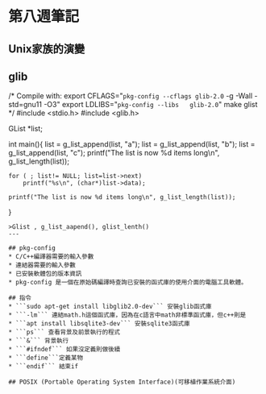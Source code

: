# 第八週筆記
## Unix家族的演變

## glib
/* Compile with:
export CFLAGS="`pkg-config --cflags glib-2.0` -g -Wall -std=gnu11 -O3"
export LDLIBS="`pkg-config --libs   glib-2.0`"
make glist
*/
#include <stdio.h>
#include <glib.h>

GList *list;

int main(){
    list = g_list_append(list, "a");
    list = g_list_append(list, "b");
    list = g_list_append(list, "c");
    printf("The list is now %d items long\n", g_list_length(list));

    for ( ; list!= NULL; list=list->next)
        printf("%s\n", (char*)list->data);

    printf("The list is now %d items long\n", g_list_length(list));
}
```
>Glist , g_list_aapend(), glist_lenth()
---

## pkg-config
* C/C++編譯器需要的輸入參數
* 連結器需要的輸入參數
* 已安裝軟體包的版本資訊
* pkg-config 是一個在原始碼編譯時查詢已安裝的函式庫的使用介面的電腦工具軟體。

## 指令
* ```sudo apt-get install libglib2.0-dev``` 安裝glib函式庫
* ```-lm``` 連結math.h這個函式庫，因為在c語言中math非標準函式庫，但c++則是
* ```apt install libsqlite3-dev``` 安裝sqlite3函式庫
* ```ps``` 查看背景及前景執行的程式
* ```&``` 背景執行
* ```#ifndef``` 如果沒定義則做後續
* ```define```定義某物
* ```endif``` 結束if

## POSIX (Portable Operating System Interface)(可移植作業系統介面)
